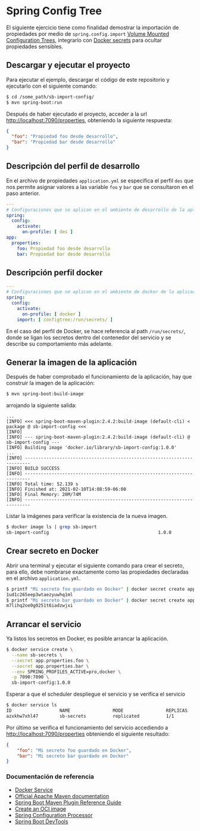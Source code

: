 # Spring Config Tree

El siguiente ejercicio tiene como finalidad demostrar la importación de propiedades por medio de `spring.config.import` [Volume Mounted Configuration Trees](https://spring.io/blog/2020/08/14/config-file-processing-in-spring-boot-2-4), integrarlo con [Docker secrets](https://docs.docker.com/engine/swarm/secrets/) para ocultar propiedades sensibles.

## Descargar y ejecutar el proyecto

Para ejecutar el ejemplo, descargar el código de este repositorio y ejecutarlo con el siguiente comando:

```sh
$ cd /some_path/sb-import-config/
$ mvn spring-boot:run
```

Después de haber ejecutado el proyecto, acceder a la url [http://localhost:7090/properties](http://localhost:7090/properties), obteniendo la siguiente respuesta:

``` json
{
  "foo": "Propiedad foo desde desarrollo",
  "bar": "Propiedad bar desde desarrollo"
}
```

## Descripción del perfil de desarrollo 

En el archivo de propiedades `application.yml` se especifica el perfil `des` que nos permite asignar valores a las variable `foo` y `bar` que se consultaron en el paso anterior. 

``` yml
---
# Configuraciones que se aplican en el ambiente de desarrollo de la aplicación
spring:
  config:
    activate:
      on-profile: [ des ]
app:
  properties:
    foo: Propiedad foo desde desarrollo
    bar: Propiedad bar desde desarrollo
```

## Descripción perfil docker

``` yml
---
# Configuraciones que se aplican en el ambiente de docker de la aplicación
spring:
  config:
    activate:
      on-profile: [ docker ]
    import: [ configtree:/run/secrets/ ]
```

En el caso del perfil de Docker, se hace referencia al path `/run/secrets/`, donde se ligan los secretos dentro del contenedor del servicio y se describe su comportamiento más adelante.

## Generar la imagen de la aplicación

Después de haber comprobado el funcionamiento de la aplicación, hay que construir la imagen de la aplicación:

``` sh
$ mvn spring-boot:build-image
```
arrojando la siguiente salida:

``` log
...
[INFO] <<< spring-boot-maven-plugin:2.4.2:build-image (default-cli) < package @ sb-import-config <<<
[INFO] 
[INFO] --- spring-boot-maven-plugin:2.4.2:build-image (default-cli) @ sb-import-config ---
[INFO] Building image 'docker.io/library/sb-import-config:1.0.0'
...
[INFO] ------------------------------------------------------------------------
[INFO] BUILD SUCCESS
[INFO] ------------------------------------------------------------------------
[INFO] Total time: 52.139 s
[INFO] Finished at: 2021-02-10T14:08:59-06:00
[INFO] Final Memory: 20M/74M
[INFO] ------------------------------------------------------------------------
```

Listar la imágenes para verificar la existencia de la nueva imagen.
``` sh
$ docker image ls | grep sb-import
sb-import-config                                         1.0.0                 384d9a615734        41 years ago        224MB
```

## Crear secreto en Docker

Abrir una terminal y ejecutar el siguiente comando para crear el secreto, para ello, debe nombrarse exactamente como las propiedades declaradas en el archivo `application.yml`.

``` sh
$ printf "Mi secreto foo guardado en Docker" | docker secret create app.properties.foo -
1ud1c265eep3wtaezyuwhq1ml
$ printf "Mi secreto bar guardado en Docker" | docker secret create app.properties.bar -
m7lihq2oe0g0251t6iadzwjxi
```

## Arrancar el servicio

Ya listos los secretos en Docker, es posible arrancar la aplicación.

``` sh
$ docker service create \
  --name sb-secrets \
  --secret app.properties.foo \
  --secret app.properties.bar \
  --env SPRING_PROFILES_ACTIVE=pro,docker \
  -p 7090:7090 \
  sb-import-config:1.0.0
```

Esperar a que el scheduler despliegue el servicio y se verifica el servicio

``` sh
$ docker service ls
ID                  NAME                MODE                REPLICAS            IMAGE                    PORTS
azxkhw7xhl47        sb-secrets          replicated          1/1                 sb-import-config:1.0.0   *:7090->7090/tcp
```

Por último se verifica el funcionamiento del servicio accediendo a [http://localhost:7090/properties](http://localhost:7090/properties) obteniendo el siguiente resultado:

``` json
{
	"foo": "Mi secreto foo guardado en Docker",
	"bar": "Mi secreto bar guardado en Docker"
}
```

### Documentación de referencia

* [Docker Service](https://docs.docker.com/engine/reference/commandline/service/) 
* [Official Apache Maven documentation](https://maven.apache.org/guides/index.html)
* [Spring Boot Maven Plugin Reference Guide](https://docs.spring.io/spring-boot/docs/2.4.2/maven-plugin/reference/html/)
* [Create an OCI image](https://docs.spring.io/spring-boot/docs/2.4.2/maven-plugin/reference/html/#build-image)
* [Spring Configuration Processor](https://docs.spring.io/spring-boot/docs/2.4.2/reference/htmlsingle/#configuration-metadata-annotation-processor)
* [Spring Boot DevTools](https://docs.spring.io/spring-boot/docs/2.4.2/reference/htmlsingle/#using-boot-devtools)

